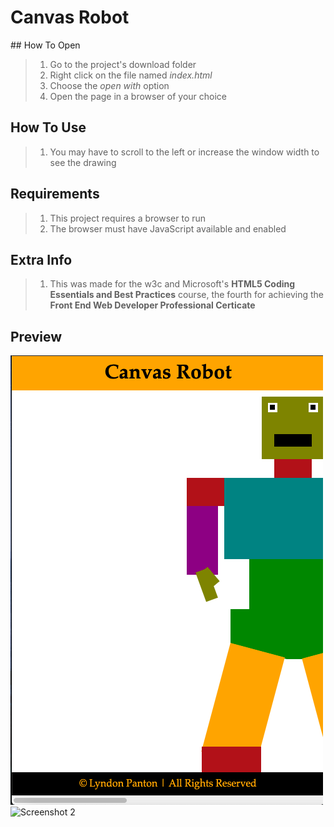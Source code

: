 # Canvas Robot

## How To Open
> 1. Go to the project's download folder
> 2. Right click on the file named _index.html_
> 3. Choose the _open with_ option
> 4. Open the page in a browser of your choice

## How To Use
> 1. You may have to scroll to the left or increase the window width to see the drawing

## Requirements
> 1. This project requires a browser to run
> 2. The browser must have JavaScript available and enabled

## Extra Info
> 1. This was made for the w3c and Microsoft's **HTML5 Coding Essentials and Best Practices** course, the fourth for achieving the **Front End Web Developer Professional Certicate**

## Preview
![Screenshot 1](./img/screenshot1.png)
![Screenshot 2](./img/screenhot2.png)